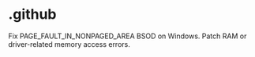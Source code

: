 # .github
Fix PAGE_FAULT_IN_NONPAGED_AREA BSOD on Windows. Patch RAM or driver-related memory access errors.
